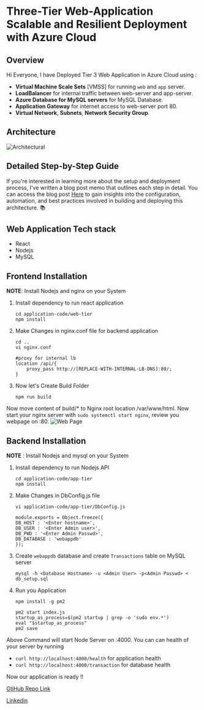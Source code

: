 
# Three-Tier Web-Application Scalable and Resilient Deployment with Azure Cloud

## Overview
Hi Everyone, I have Deployed Tier 3 Web Application in Azure Cloud using :
-  __Virtual Machine Scale Sets__ [VMSS] for running `web` and `app` server.
-  __LoadBalancer__ for internal traffic between web-server and app-server.
-  __Azure Database for MySQL servers__ for MySQL Database.
-  __Application Gateway__ for internet access to web-server port 80.
-  __Virtual Network__, __Subnets__, __Network Security Group__.

## Architecture
![Architectural](https://github.com/thakurnishu/10_Weeks_Of_CloudOps/assets/90508814/adb2867d-38f6-482f-bcf7-4e1b17dafb45)

## Detailed Step-by-Step Guide
If you're interested in learning more about the setup and deployment process, I've written a blog post memo that outlines each step in detail. You can access the blog post [Here]() to gain insights into the configuration, automation, and best practices involved in building and deploying this architecture. 📚

## Web Application Tech stack
- React
- Nodejs
- MySQL

## Frontend Installation
__NOTE__: Install Nodejs and nginx on your System

1. Install dependency to run react application
    ```
    cd application-code/web-tier
    npm install
    ```
2. Make Changes in nginx.conf file for backend application
    ```
    cd ..
    vi nginx.conf
    ```
    ```
    #proxy for internal lb
    location /api/{
        proxy_pass http://[REPLACE-WITH-INTERNAL-LB-DNS]:80/;
    }
    ```
3. Now let's Create Build Folder
    ```
    npm run build
    ```
Now move content of build/* to Nginx root location /var/www/html. Now start your nginx server with ```sudo systemctl start nginx```, review you webpage on :80.
![Web Page](https://github.com/thakurnishu/10_Weeks_Of_CloudOps/assets/90508814/0d0eecc3-86ca-49d8-8b01-5b6384a0da91)

## Backend Installation
__NOTE__ : Install Nodejs and mysql on your System
1. Install dependency to run Nodejs API
    ```
    cd application-code/app-tier
    npm install
    ```
2. Make Changes in DbConfig.js file
    ```
    vi application-code/app-tier/DbConfig.js
    ```
    ```
    module.exports = Object.freeze({
    DB_HOST : '<Enter hostname>',
    DB_USER : '<Enter Admin user>',
    DB_PWD : '<Enter Admin Passwd>',
    DB_DATABASE : 'webappdb'
    });
    ```
3. Create `webappdb` database and create `Transactions` table on MySQL server 

    ```
    mysql -h <Database Hostname> -u <Admin User> -p<Admin Passwd> < db_setup.sql
    ```
4. Run you Application
    ```
    npm install -g pm2

    pm2 start index.js
    startup_as_process=$(pm2 startup | grep -o 'sudo env.*')
    eval "$startup_as_process"
    pm2 save
    ```

Above Command will start Node Server on :4000. You can can health of your server by running 
- ```curl http://localhost:4000/health``` for application health
- ```curl http://localhost:4000/transaction``` for database health

Now our application is ready !!

[GtiHub Repo Link](https://github.com/thakurnishu/10_Weeks_Of_CloudOps/tree/week2)

[Linkedin](https://linkedin.com/in/contact-nishant-singh)

